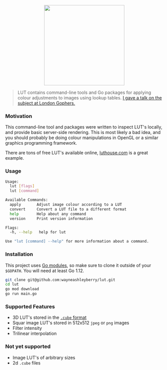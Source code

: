 <p align="center">
  <img width="256" height="256" src="https://user-images.githubusercontent.com/727262/81205527-bb7a4000-8fc2-11ea-8ccf-46f91ab08c91.png">
</p>

> LUT contains command-line tools and Go packages for applying colour adjustments to images using lookup tables. [I gave a talk on the subject at London Gophers.](https://www.youtube.com/watch?v=KVmDATg2mCE)

### Motivation

This command-line tool and packages were written to inspect LUT's locally, and provide basic server-side rendering. This is most likely a bad idea, and you should probably be doing colour manipulations in OpenGL or a similar graphics programming framework.

There are tons of free LUT's available online, [luthouse.com](https://www.luthouse.com/free-luts) is a great example.

### Usage

```sh
Usage:
  lut [flags]
  lut [command]

Available Commands:
  apply       Adjust image colour according to a LUT
  convert     Convert a LUT file to a different format
  help        Help about any command
  version     Print version information

Flags:
  -h, --help   help for lut

Use "lut [command] --help" for more information about a command.
```

### Installation

This project uses [Go modules](https://blog.golang.org/modules2019), so make sure to clone it outside of your `$GOPATH`. You will need at least Go 1.12.

```sh
git clone git@github.com:wayneashleyberry/lut.git
cd lut
go mod download
go run main.go
```

### Supported Features

- 3D LUT's stored in the [`.cube` format](https://wwwimages2.adobe.com/content/dam/acom/en/products/speedgrade/cc/pdfs/cube-lut-specification-1.0.pdf)
- Squar image LUT's stored in 512x512 `jpeg` or `png` images
- Filter intensity
- Trilinear interpolation

### Not yet supported

- Image LUT's of arbitrary sizes
- 2d `.cube` files
